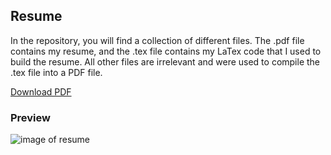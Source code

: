 ## Resume
In the repository, you will find a collection of different files. The .pdf file contains my resume, and the .tex file contains my LaTex code that I used to
build the resume. All other files are irrelevant and were used to compile the .tex file into a PDF file. 

[Download PDF](https://raw.githubusercontent.com/mxinburritos/resume/master/resume.pdf)
### Preview
![image of resume](/Resume.jpg)
